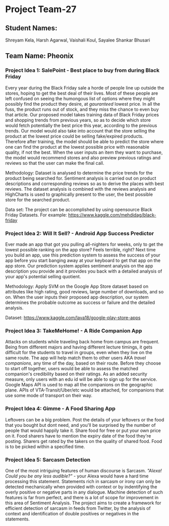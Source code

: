 # Project Team-27

## Student Names: 
Shreyam Kela,
Harsh Agarwal,
Vaishali Koul,
Sayalee Shankar Bhusari

## Team Name: Pheonix

### Project Idea 1: SalePoint - Best place to buy from during Black Friday

Every year during the Black Friday sale a horde of people line up outside the stores, hoping to get the best deal of their lives. Most of these people are left confused on seeing the humongous list of options where they might possibly find the product they desire, at *gauranteed* lowest price. In all the fuss, the product runs out of stock, and they miss the chance to even buy that article. Our proposed model takes training data of Black Friday prices and shopping trends from previous years, so as to decide which store would fetch potentially the best price this year, according to the previous trends. Our model would also take into account that the store selling the product at the lowest price could be selling fake/expired products. Therefore after training, the model should be able to predict the store where one can find the product at the lowest possible price with reasonable quality, if not the best. When the user inputs an item they want to purchase, the model would recommend stores and also preview previous ratings and reviews so that the user can make the final call.

Methodology: Dataset is analysed to determine the price trends for the product being searched for. Sentiment analysis is carried out on product descriptions and corresponding reviews so as to derive the places with best reviews. The dataset analysis is combined with the reviews analysis and HighCharts is used to graphically present to the user, the best possible store for the searched product.

Data set: The project can be accomplished by using opensource Black Friday Datasets.
For example: https://www.kaggle.com/mehdidag/black-friday



### Project Idea 2: Will It Sell? - Android App Success Predictor

Ever made an app that got you pulling all-nighters for weeks, only to get the lowest possible ranking on the app store? Feels terrible, right? Next time you build an app, use this prediction system to assess the success of your app before you start banging away at your keyboard to get that app on the app store. Our prediction system applies sentiment analysis on the app description you provide and it provides you back with a detailed analysis of your app's potential selling quotient.

Methodology: Apply SVM on the Google App Store dataset based on attributes like high rating, good reviews, large number of downloads, and so on. When the user inputs their proposed app description, our system determines the probable outcome as success or failure and the detailed analysis.

Dataset: https://www.kaggle.com/lava18/google-play-store-apps



### Project Idea 3: TakeMeHome! - A Ride Companion App
Attacks on students while traveling back home from campus are frequent. Being from different majors and having different lecture timings, it gets difficult for the students to travel in groups, even when they live on the same route. The app will help match them to other users AKA *travel companions*, any time of the day, based on their route. Before they choose to start off together, users would be able to assess the matched companion's credibility based on their ratings. As an added security measure, only users with an edu id will be able to sign up for the service. Google Maps API is used to map all the companions on the geographic plane. APIs of VTA-Transit/Uber/etc would be attached, for companions that use some mode of transport on their way.



### Project Idea 4: Gimme - A Food Sharing App
Leftovers can be a big problem. Post the details of your leftovers or the food that you bought but dont need, and you'll be surprised by the number of people that would happily take it. Share food for free or put your own price on it. Food sharers have to mention the expiry date of the food they're posting. Sharers get rated by the takers on the quality of shared food. Food is to be picked within a specified time.



### Project Idea 5: Sarcasm Detection
One of the most intriguing features of human discourse is Sarcasm. *"Alexa! Could you be any less audible?"* - your Alexa would have a hard time processing this statement. Statements rich in sarcasm or irony can only be detected mechanically when provided with context or by indentifying the overly positive or negative parts in any dialogue. Machine detection of such features is far from perfect, and there is a lot of scope for improvement in this area of Sentiment Analysis. The project aims to create a framework for efficient detection of sarcasm in feeds from Twitter, by the analysis of context and identification of double positives or negatives in the statements.
